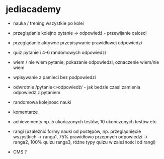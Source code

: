 # jediacademy

- nauka / trening
wszystkie po kolei
- przeglądanie
kolejno pytanie -> odpowiedź - przewijanie calosci
- przeglądanie aktywne
przepisywanie prawidłowej odpowiedzi
- quiz
pytanie i 4-6 randomowych odpowiedzi
- wiem / nie wiem
pytanie, pokazanie odpowiedzi, oznaczenie wiem/nie wiem
- wpisywanie
z pamieci bez podpowiedzi
- odwrotnie /pytanie<>odpowiedź/ - jak bedzie czas!
zamienia odpowiedź z pytaniem
- randomowa kolejnosc nauki

- komentarze

- achievementy np. 5 ukończonych testów, 10 ukończonych testów etc.
- rangi (uzależnić formy nauki od postępów, np. przeglądnięcie wszystkich -> ranga1, 
75% prawidłowo przepnych odpowiedzi -> ranga2, 100% quizu ranga3, różne typy quizu w zależności od rangi)
- CMS ?
